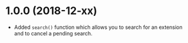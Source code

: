 # 1.0.0 (2018-12-xx)

- Added `search()` function which allows you to search for an extension and to cancel a pending search.
